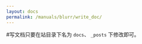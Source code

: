 ```yaml
---
layout: docs
permalink: /manuals/blurr/write_doc/
---
```


#写文档只要在站目录下名为 `docs`、 `_posts` 下修改即可。　　　　　　



